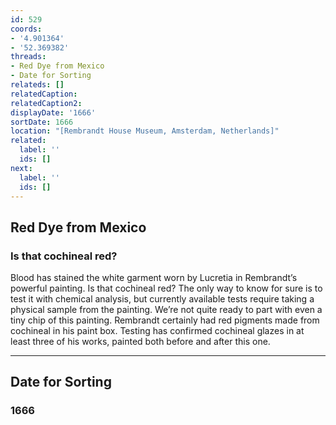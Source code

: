 ```yaml
---
id: 529
coords:
- '4.901364'
- '52.369382'
threads:
- Red Dye from Mexico
- Date for Sorting
relateds: []
relatedCaption: 
relatedCaption2: 
displayDate: '1666'
sortDate: 1666
location: "[Rembrandt House Museum, Amsterdam, Netherlands]"
related:
  label: ''
  ids: []
next:
  label: ''
  ids: []
---
```


## Red Dye from Mexico

### Is that cochineal red?

Blood has stained the white garment worn by Lucretia in Rembrandt’s powerful painting. Is that cochineal red? The only way to know for sure is to test it with chemical analysis, but currently available tests require taking a physical sample from the painting. We’re not quite ready to part with even a tiny chip of this painting. Rembrandt certainly had red pigments made from cochineal in his paint box. Testing has confirmed cochineal glazes in at least three of his works, painted both before and after this one. 

* * *

## Date for Sorting

### 1666
